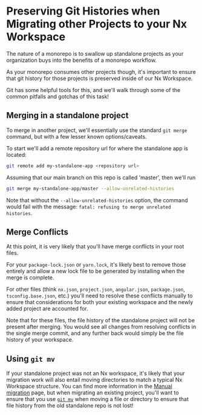 # Preserving Git Histories when Migrating other Projects to your Nx Workspace

The nature of a monorepo is to swallow up standalone projects as your organization buys into the benefits of a monorepo workflow.

As your monorepo consumes other projects though, it's important to ensure that git history for those projects is preserved inside of our Nx Workspace.

Git has some helpful tools for this, and we'll walk through some of the common pitfalls and gotchas of this task!

## Merging in a standalone project

To merge in another project, we'll essentially use the standard `git merge` command, but with a few lesser known options/caveats.

To start we'll add a remote repository url for where the standalone app is located:

```bash
git remote add my-standalone-app <repository url>
```

Assuming that our main branch on this repo is called 'master', then we'll run

```bash
git merge my-standalone-app/master --allow-unrelated-histories
```

Note that without the `--allow-unrelated-histories` option, the command would fail with the message: `fatal: refusing to merge unrelated histories`.

## Merge Conflicts

At this point, it is very likely that you'll have merge conflicts in your root files.

For your `package-lock.json` or `yarn.lock`, it's likely best to remove those entirely and allow a new lock file to be generated by installing when the merge is complete.

For other files (think `nx.json`, `project.json`, `angular.json`, `package.json`, `tsconfig.base.json`, etc.) you'll need to resolve these conflicts manually to ensure that considerations for both your existing workspace and the newly added project are accounted for.

Note that for these files, the file history of the standalone project will not be present after merging. You would see all changes from resolving conflicts in the single merge commit, and any further back would simply be the file history of your workspace.

## Using `git mv`

If your standalone project was not an Nx workspace, it's likely that your migration work will also entail moving directories to match a typical Nx Workspace structure. You can find more information in the [Manual migration](/recipe/manual) page, but when migrating an existing project, you'll want to ensure that you use [`git mv`](https://git-scm.com/docs/git-mv) when moving a file or directory to ensure that file history from the old standalone repo is not lost!
